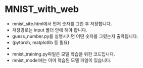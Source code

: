 # MNIST_with_web
* mnist_site.html에서 먼저 숫자를 그린 후 저장합니다.
* 저장경로는 input 폴더 안에 해야 합니다.
* guess_number.py를 실행시키면 어떤 숫자를 그렸는지 출력됩니다.
* (pytorch, matplotlib 등 필요)
*
* mnist_training.py파일은 모델 학습을 위한 코드입니다.
* mnist_model에는 이미 학습된 모델 파일이 있습니다.
